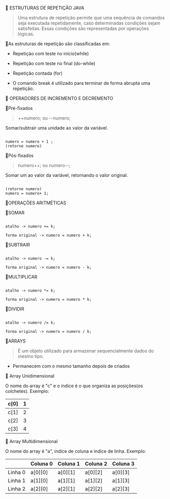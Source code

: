 
🔺 ESTRUTURAS DE REPETIÇÃO JAVA
> Uma estrutura de repetição permite que uma sequência de comandos seja executada repetidamente, caso determinadas condições sejam satisfeitas.
Essas condições são representadas por operações lógicas.

📍As estruturas de repetição são classificadas em:

 - Repetição com teste no início(while)
 - Repetição com teste no final (do-while)
 - Repetição contada (for)

 - O comando break é utilizado para terminar de forma abrupta uma repetição.

🔺 OPERADORES DE INCREMENTO E DECREMENTO

📍Pré-fixados
> ++numero; ou --numero;

Somar/subtrair  uma unidade ao valor da variável.

```

numero = numero + 1 ;
(retorne numero)
```

📍Pós-fixados
> numero++; ou numero--;

Somar um ao valor da variável, retornando o valor original.

```

(retorne numero)
numero = numero+ 1;
```


🔺OPERAÇÕES ARITMÉTICAS

📍SOMAR
 ```

atalho -> numero += k;

forma original -> numero = numero + k;
```

📍SUBTRAIR

 ```

atalho -> numero -= k;

forma original -> numero = numero - k;
```

📍MULTIPLICAR

 ```

atalho -> numero *= k;

forma original -> numero = numero * k;
```

📍DIVIDIR

 ```

atalho -> numero /= k;

forma original -> numero = numero / k;
```

🔺ARRAYS
> É um objeto utilizado para armazenar sequencialmente dados do mesmo tipo.

 - Permanecem com o mesmo tamanho depois de criados

📍 Array Unidimensional

O nome do array é "c" e o índice é o que organiza as posições(os colchetes). Exemplo:

| c[0] | 1 |
|------|---|
| c[1] | 2 |
| c[2] | 3 |
| c[3] | 4 |

📍 Array Multidimensional

O nome do array é "a", indice de coluna e indice de linha. Exemplo:

|         | Coluna 0 | Coluna 1 | Coluna 2 | Coluna 3 |
|---------|----------|----------|----------|----------|
| Linha 0 | a[0][0]  | a[0][1]  | a[0][2]  | a[0][3]  |
| Linha 1 | a[1][0]  | a[1][1]  | a[1][2]  | a[1][3]  |
| Linha 2 | a[2][0]  | a[2][1]  | a[2][2]  | a[2][3]  |
 
















